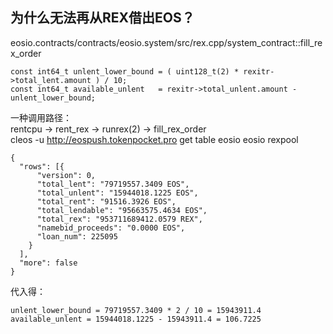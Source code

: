 ## 为什么无法再从REX借出EOS？

eosio.contracts/contracts/eosio.system/src/rex.cpp/system_contract::fill_rex_order
```
const int64_t unlent_lower_bound = ( uint128_t(2) * rexitr->total_lent.amount ) / 10;
const int64_t available_unlent   = rexitr->total_unlent.amount - unlent_lower_bound;
```
一种调用路径：  
rentcpu -> rent_rex -> runrex(2) -> fill_rex_order  
cleos -u http://eospush.tokenpocket.pro get table eosio eosio rexpool
```
{
  "rows": [{
      "version": 0,
      "total_lent": "79719557.3409 EOS",
      "total_unlent": "15944018.1225 EOS",
      "total_rent": "91516.3926 EOS",
      "total_lendable": "95663575.4634 EOS",
      "total_rex": "953711689412.0579 REX",
      "namebid_proceeds": "0.0000 EOS",
      "loan_num": 225095
    }
  ],
  "more": false
}
```
代入得：  
```
unlent_lower_bound = 79719557.3409 * 2 / 10 = 15943911.4
available_unlent = 15944018.1225 - 15943911.4 = 106.7225
```

